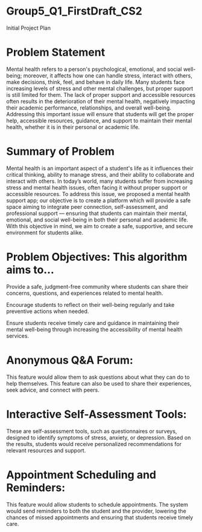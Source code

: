 # Group5_Q1_FirstDraft_CS2 
  Initial Project Plan
  
# Problem Statement

  Mental health refers to a person's psychological, emotional, and social well-being; moreover, it affects how one can handle stress, interact with others, make decisions, think, feel, and behave in daily life. Many students face increasing levels of stress and other mental challenges, but proper support is still limited for them. The lack of proper support and accessible resources often results in the deterioration of their mental health, negatively impacting their academic performance, relationships, and overall well-being. Addressing this important issue will ensure that students will get the proper help, accessible resources, guidance, and support to maintain their mental health, whether it is in their personal or academic life.

# Summary of Problem
  Mental health is an important aspect of a student's life as it influences their critical thinking, ability to manage stress, and their ability to collaborate and interact with others. In today’s world, many students suffer from increasing stress and mental health issues, often facing it without proper support or accessible resources. To address this issue, we proposed a mental health support app; our objective is to create a platform which will provide a safe space aiming to integrate peer connection, self-assessment, and professional support — ensuring that students can maintain their mental, emotional, and social well-being in both their personal and academic life. With this objective in mind, we aim to create a safe, supportive, and secure environment for students alike.

# Problem Objectives: This algorithm aims to…

  Provide a safe, judgment-free community where students can share their concerns, questions, and experiences related to mental health.
  
  Encourage students to reflect on their well-being regularly and take preventive actions when needed.
  
  Ensure students receive timely care and guidance in maintaining their mental well-being through increasing the accessibility of mental health services.
  
  # Anonymous Q&A Forum:
  
  This feature would allow them to ask questions about what they can do to help themselves. This feature can also be used to share their experiences, seek advice, and connect with peers.

  # Interactive Self-Assessment Tools:
  
  These are self-assessment tools, such as questionnaires or surveys, designed to identify symptoms of stress, anxiety, or depression. Based on the results, students would receive personalized recommendations for relevant resources and support.

  # Appointment Scheduling and Reminders:
  
  This feature would allow students to schedule appointments. The system would send reminders to both the student and the provider, lowering the chances of missed appointments and ensuring that students receive timely care.


